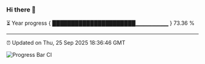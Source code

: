 ### Hi there 👋

⏳ Year progress { ██████████████████████▁▁▁▁▁▁▁▁ } 73.36 %

---

⏰ Updated on Thu, 25 Sep 2025 18:36:46 GMT

![Progress Bar CI](https://github.com/DhruviPatel157/GitHub-Actions-Demo/workflows/Progress%20Bar%20CI/badge.svg)
